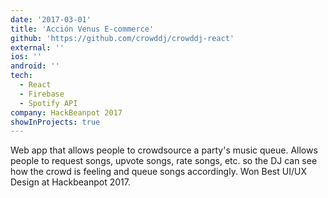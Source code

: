 ```yaml
---
date: '2017-03-01'
title: 'Acción Venus E-commerce'
github: 'https://github.com/crowddj/crowddj-react'
external: ''
ios: ''
android: ''
tech:
  - React
  - Firebase
  - Spotify API
company: HackBeanpot 2017
showInProjects: true
---
```


Web app that allows people to crowdsource a party's music queue. Allows people to request songs, upvote songs, rate songs, etc. so the DJ can see how the crowd is feeling and queue songs accordingly. Won Best UI/UX Design at Hackbeanpot 2017.
